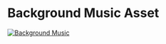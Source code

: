 # Background Music Asset

[![Background Music](https://img.youtube.com/vi/tqUQ_IfvwD4/0.jpg)](https://www.youtube.com/watch?v=tqUQ_IfvwD4)
